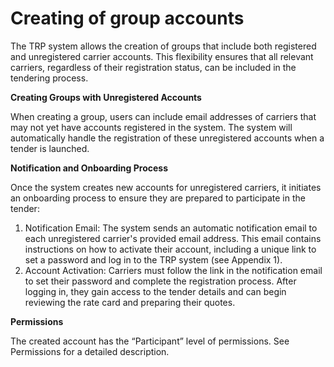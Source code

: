 # Creating of group accounts

The TRP system allows the creation of groups that include both registered and unregistered carrier accounts. This flexibility ensures that all relevant carriers, regardless of their registration status, can be included in the tendering process.

**Creating Groups with Unregistered Accounts**

When creating a group, users can include email addresses of carriers that may not yet have accounts registered in the system. The system will automatically handle the registration of these unregistered accounts when a tender is launched.

**Notification and Onboarding Process**

Once the system creates new accounts for unregistered carriers, it initiates an onboarding process to ensure they are prepared to participate in the tender:

1. Notification Email: The system sends an automatic notification email to each unregistered carrier's provided email address. This email contains instructions on how to activate their account, including a unique link to set a password and log in to the TRP system (see Appendix 1).
2. Account Activation: Carriers must follow the link in the notification email to set their password and complete the registration process. After logging in, they gain access to the tender details and can begin reviewing the rate card and preparing their quotes.

**Permissions**

The created account has the “Participant” level of permissions. See Permissions for a detailed description.
